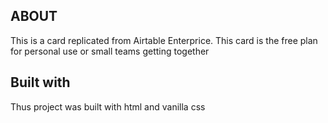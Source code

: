 ## ABOUT
This is a card replicated from Airtable Enterprice. 
This card is the free plan for personal use or small teams getting together
## Built with
Thus project was built with html and vanilla css